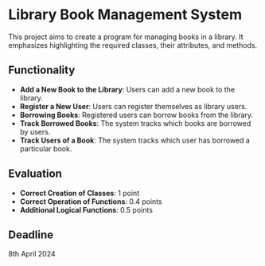 # Library Book Management System

This project aims to create a program for managing books in a library. It emphasizes highlighting the required classes, their attributes, and methods.

## Functionality

- **Add a New Book to the Library**: Users can add a new book to the library.
- **Register a New User**: Users can register themselves as library users.
- **Borrowing Books**: Registered users can borrow books from the library.
- **Track Borrowed Books**: The system tracks which books are borrowed by users.
- **Track Users of a Book**: The system tracks which user has borrowed a particular book.

## Evaluation

- **Correct Creation of Classes**: 1 point
- **Correct Operation of Functions**: 0.4 points
- **Additional Logical Functions**: 0.5 points

## Deadline

8th April 2024